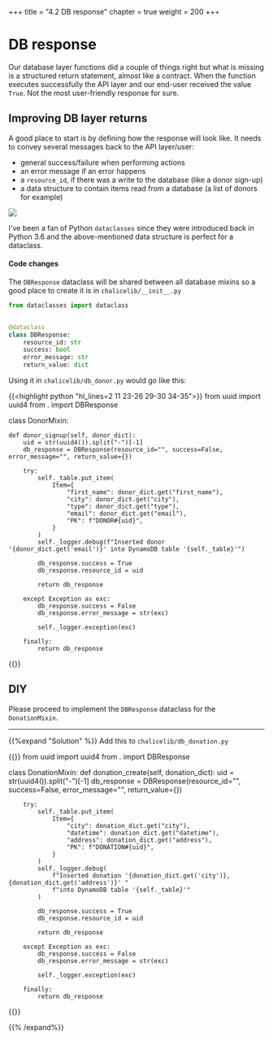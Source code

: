 +++
title = "4.2 DB response"
chapter = true
weight = 200
+++

# DB response

Our database layer functions did a couple of things right but what is missing is a structured return statement, almost
like a contract. When the function executes successfully the API layer and our end-user received the value `True`. Not
the most user-friendly response for sure.

## Improving DB layer returns

A good place to start is by defining how the response will look like. It needs to convey several messages back to the
API layer/user:

- general success/failure when performing actions
- an error message if an error happens
- a `resource_id`, if there was a write to the database (like a donor sign-up)
- a data structure to contain items read from a database (a list of donors for example)

![](/images/code_screenshots/60_200_1.png)

I've been a fan of Python `dataclasses` since they were introduced back in Python 3.6 and the above-mentioned data structure
is perfect for a dataclass.

#### Code changes

The `DBResponse` dataclass will be shared between all database mixins so a good place to create it is in `chalicelib/__init__.py`

```python
from dataclasses import dataclass


@dataclass
class DBResponse:
    resource_id: str
    success: bool
    error_message: str
    return_value: dict
```

Using it in `chalicelib/db_donor.py` would go like this:

{{<highlight python "hl_lines=2 11 23-26 29-30 34-35">}}
from uuid import uuid4
from . import DBResponse


class DonorMixin:

    def donor_signup(self, donor_dict):
        uid = str(uuid4()).split("-")[-1]
        db_response = DBResponse(resource_id="", success=False, error_message="", return_value={})

        try:
            self._table.put_item(
                Item={
                    "first_name": donor_dict.get("first_name"),
                    "city": donor_dict.get("city"),
                    "type": donor_dict.get("type"),
                    "email": donor_dict.get("email"),
                    "PK": f"DONOR#{uid}",
                }
            )
            self._logger.debug(f"Inserted donor '{donor_dict.get('email')}' into DynamoDB table '{self._table}'")

            db_response.success = True
            db_response.resource_id = uid

            return db_response

        except Exception as exc:
            db_response.success = False
            db_response.error_message = str(exc)

            self._logger.exception(exc)

        finally:
            return db_response
{{</highlight>}}

## DIY

Please proceed to implement the `DBResponse` dataclass for the `DonationMixin`.

***

{{%expand "Solution" %}}
Add this to `chalicelib/db_donation.py`

{{<highlight python>}}
from uuid import uuid4
from . import DBResponse


class DonationMixin:
    def donation_create(self, donation_dict):
        uid = str(uuid4()).split("-")[-1]
        db_response = DBResponse(resource_id="", success=False, error_message="", return_value={})

        try:
            self._table.put_item(
                Item={
                    "city": donation_dict.get("city"),
                    "datetime": donation_dict.get("datetime"),
                    "address": donation_dict.get("address"),
                    "PK": f"DONATION#{uid}",
                }
            )
            self._logger.debug(
                f"Inserted donation '{donation_dict.get('city')}, {donation_dict.get('address')}' "
                f"into DynamoDB table '{self._table}'"
            )

            db_response.success = True
            db_response.resource_id = uid

            return db_response

        except Exception as exc:
            db_response.success = False
            db_response.error_message = str(exc)

            self._logger.exception(exc)

        finally:
            return db_response

{{</highlight>}}

{{% /expand%}}